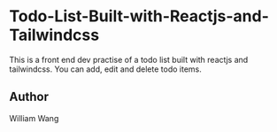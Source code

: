# Todo-List-Built-with-Reactjs-and-Tailwindcss

This is a front end dev practise of a todo list built with reactjs and tailwindcss. You can add, edit and delete todo items.



## Author

William Wang
